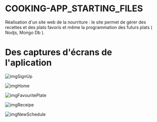 # COOKING-APP_STARTING_FILES

Réalisation d'un site web de la nourriture : le site permet de gérer
des recettes et des plats favoris et même la programmation
des futurs plats ( Nodjs, Mongo Db ).

# Des captures d'écrans de l'aplication

![imgSignUp](https://user-images.githubusercontent.com/96416928/153775232-905ece8f-4620-4044-bd84-34918e343c10.PNG)

![imgHome](https://user-images.githubusercontent.com/96416928/153775281-3b97ed18-0439-49b3-9144-019a4d534df4.PNG)

![imgFavouritePlate](https://user-images.githubusercontent.com/96416928/153775256-baef4b1f-684c-4e1f-8459-91a480950b66.PNG)

![imgReceipe](https://user-images.githubusercontent.com/96416928/153775265-10197d99-939d-4c06-9353-9694f68fb74d.PNG)

![imgNewSchedule](https://user-images.githubusercontent.com/96416928/153775286-d007323d-7961-44ae-83db-baf2dab99a19.PNG)
